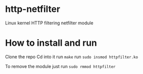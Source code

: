 # http-netfilter
Linux kernel HTTP filtering netfilter module

# How to install and run
Clone the repo
Cd into it
run ```make```
run ```sudo insmod httpfilter.ko```

To remove the module just run
```sudo rmmod httpfilter```
